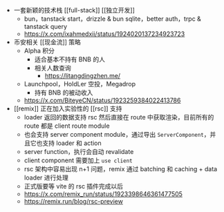 - 一套新颖的技术栈 [[full-stack]] [[独立开发]]
	- bun，tanstack start，drizzle & bun sqlite，better auth，trpc & tanstack query
	- https://x.com/ixahmedxii/status/1924020137234923723
- 币安相关 [[现金流]] 策略
	- Alpha 积分
		- 适合基本不持有 BNB 的人
		- 相关人数查询
			- https://litangdingzhen.me/
	- Launchpool，HoldLer 空投，Megadrop
		- 持有 BNB 的被动收入
	- https://x.com/BiteyeCN/status/1923259384022413786
- [[remix]] 正在加入实验性的 [[rsc]] 支持
	- loader 返回的数据支持 rsc 然后直接在 route 中获取渲染，目前所有的 route 都是 client route module
	- 也会支持 server component module，通过导出 `ServerComponent`，并且它也支持 loader 和 action
	- server function，执行会自动 revalidate
	- client component 需要加上 `use client`
	- rsc 架构中容易出现 n+1 问题，remix 通过 batching 和 caching + data loader 进行处理
	- 正式版要等 vite 的 rsc 插件完成以后
	- https://x.com/remix_run/status/1923398646361477505
	- https://remix.run/blog/rsc-preview